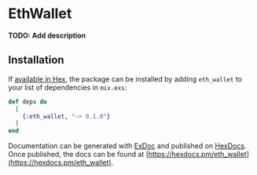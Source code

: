 # EthWallet

**TODO: Add description**

## Installation

If [available in Hex](https://hex.pm/docs/publish), the package can be installed
by adding `eth_wallet` to your list of dependencies in `mix.exs`:

```elixir
def deps do
  [
    {:eth_wallet, "~> 0.1.0"}
  ]
end
```

Documentation can be generated with [ExDoc](https://github.com/elixir-lang/ex_doc)
and published on [HexDocs](https://hexdocs.pm). Once published, the docs can
be found at [https://hexdocs.pm/eth_wallet](https://hexdocs.pm/eth_wallet).

